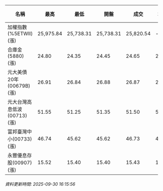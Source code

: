 | 名稱 | 最高 | 最低 | 開盤 | 成交 | 均價 | 成交金額(億) | 昨收 | 漲跌幅 | 漲跌 | 總量 | 昨量 | 振幅 |
| -------- | -------- | -------- | -------- |-------- | -------- | -------- |-------- |-------- |-------- | -------- | -------- |-------- |
|加權指數(%5ETWII) (漲)|25,975.84|25,738.31|25,738.31|25,820.54|-|4,292.05|25,580.32|0.94%|240.22|6,572,598|0|0.93%|
|合庫金(5880) (漲)|24.80|24.35|24.45|24.65|24.60|4.47|24.20|1.86%|0.45|18,161|6,878|1.86%|
|元大美債20年(00679B) (漲)|26.91|26.84|26.88|26.87|26.87|6.64|26.66|0.79%|0.21|24,715|28,559|0.26%|
|元大台灣高息低波(00713) (漲)|51.55|51.25|51.35|51.50|51.40|4.06|51.15|0.68%|0.35|7,908|10,220|0.59%|
|富邦臺灣中小(00733) (漲)|46.74|45.62|45.62|46.73|46.43|0.477|45.39|2.95%|1.34|1,028|1,868|2.47%|
|永豐優息存股(00907) (漲)|15.52|15.40|15.40|15.43|15.46|0.078|15.34|0.59%|0.09|504|2,376|0.78%|
###### 資料更新時間: 2025-09-30 16:15:56